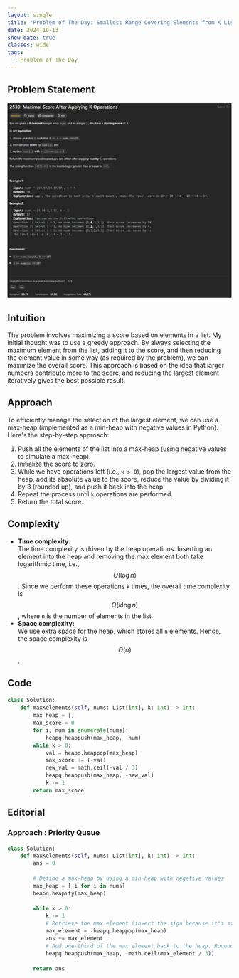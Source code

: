 ```yaml
---
layout: single
title: "Problem of The Day: Smallest Range Covering Elements from K Lists"
date: 2024-10-13
show_date: true
classes: wide
tags:
  - Problem of The Day
---
```


## Problem Statement

![problem](/assets/images/2024-10-13_18-43-37-problem-2530.png)

## Intuition

The problem involves maximizing a score based on elements in a list. My initial thought was to use a greedy approach. By always selecting the maximum element from the list, adding it to the score, and then reducing the element value in some way (as required by the problem), we can maximize the overall score. This approach is based on the idea that larger numbers contribute more to the score, and reducing the largest element iteratively gives the best possible result.

## Approach

To efficiently manage the selection of the largest element, we can use a max-heap (implemented as a min-heap with negative values in Python). Here's the step-by-step approach:

1. Push all the elements of the list into a max-heap (using negative values to simulate a max-heap).
2. Initialize the score to zero.
3. While we have operations left (i.e., `k > 0`), pop the largest value from the heap, add its absolute value to the score, reduce the value by dividing it by 3 (rounded up), and push it back into the heap.
4. Repeat the process until `k` operations are performed.
5. Return the total score.

## Complexity

- **Time complexity:**  
  The time complexity is driven by the heap operations. Inserting an element into the heap and removing the max element both take logarithmic time, i.e., $$O(\log n)$$. Since we perform these operations `k` times, the overall time complexity is $$O(k \log n)$$, where `n` is the number of elements in the list.
- **Space complexity:**  
  We use extra space for the heap, which stores all `n` elements. Hence, the space complexity is $$O(n)$$.

## Code

```python
class Solution:
    def maxKelements(self, nums: List[int], k: int) -> int:
        max_heap = []
        max_score = 0
        for i, num in enumerate(nums):
            heapq.heappush(max_heap, -num)
        while k > 0:
            val = heapq.heappop(max_heap)
            max_score += (-val)
            new_val = math.ceil(-val / 3)
            heapq.heappush(max_heap, -new_val)
            k -= 1
        return max_score
```

## Editorial

### Approach : Priority Queue

```python
class Solution:
    def maxKelements(self, nums: List[int], k: int) -> int:
        ans = 0

        # Define a max-heap by using a min-heap with negative values
        max_heap = [-i for i in nums]
        heapq.heapify(max_heap)

        while k > 0:
            k -= 1
            # Retrieve the max element (invert the sign because it's stored as negative)
            max_element = -heapq.heappop(max_heap)
            ans += max_element
            # Add one-third of the max element back to the heap. Rounded up using integer division.
            heapq.heappush(max_heap, -math.ceil(max_element / 3))

        return ans
```
